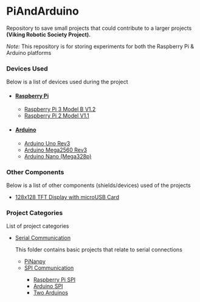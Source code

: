 <h1>PiAndArduino</h1>
<p>Repository to save small projects that could contribute to a larger projects <strong>(Viking Robotic Society Project).</strong></p>
<p><em>Note:</em> This repository is for storing experiments for both the Raspberry Pi & Arduino platforms</p>

<h3>Devices Used</h3>
<p>Below is a list of devices used during the project</p>
<ul>
  <li><h4><a href="https://www.raspberrypi.org/">Raspberry Pi</a></h4></li>
    <ul>
      <li><a href="https://www.raspberrypi.org/products/raspberry-pi-3-model-b/">Raspberry Pi 3 Model B V1.2</a></li>
      <li><a href="https://www.raspberrypi.org/products/raspberry-pi-2-model-b/">Raspberry Pi 2 Model V1.1</a></li>
    </ul>
  <li><h4><a href="https://www.arduino.cc/">Arduino</a></h4></li>
    <ul>
      <li><a href="https://store.arduino.cc/usa/arduino-uno-rev3">Arduino Uno Rev3</a></li>
      <li><a href="https://store.arduino.cc/usa/arduino-mega-2560-rev3">Arduino Mega2560 Rev3</a></li>
      <li><a href="https://store.arduino.cc/usa/arduino-nano">Arduino Nano (Mega328p)</a></li>
    </ul>
</ul>

<h3>Other Components</h3>
<p>Below is a list of other components (shields/devices) used of the projects</p>
<ul>
  <li><a href="https://www.adafruit.com/product/2088">128x128 TFT Display with microUSB  Card</a></li>
</ul>

<h3>Project Categories</h3>
<p>List of project categories</p>
<ul>
  <li><a href="https://github.com/schnelled/PiAndArduino/tree/master/SerialCommunication">Serial Communication</a></li>
    <p>This folder contains basic projects that relate to serial connections</p>
    <ul>
      <li><a href="https://github.com/schnelled/PiAndArduino/tree/master/SerialCommunication/PiNanpy">PiNanpy</a></li>
      <li><a href="https://github.com/schnelled/PiAndArduino/tree/master/SerialCommunication/SPI_Communication">SPI Communication</a></li>
        <ul>
          <li><a href="https://github.com/schnelled/PiAndArduino/tree/master/SerialCommunication/SPI_Communication/RaspberrySPI">Raspberry Pi SPI</a></li>
          <li><a href="https://github.com/schnelled/PiAndArduino/tree/master/SerialCommunication/SPI_Communication/ArduinoSPI">Arduino SPI</a></li>
          <li><a href="https://github.com/schnelled/PiAndArduino/tree/master/SerialCommunication/SPI_Communication/TwoArduino_MasterSlave">Two Arduinos</a></li>
        </ul>
    </ul>
</ul>
